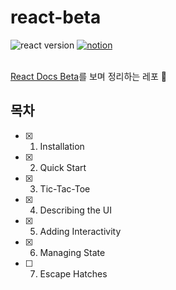# react-beta

<div align="left">
  <img src="https://img.shields.io/badge/react-18.2.0-blue?style=plastic&logo=react" alt="react version" />
  <a href="https://www.notion.so/leedawn/React-Docs-Beta-c63519c3b3734903aa3ae2cedf60143b?pvs=4"> 
    <img src="https://img.shields.io/badge/notion-gray?style=plastic&logo=notion" alt="notion" />
  </a>
</div>

<br />

[React Docs Beta](https://beta.reactjs.org/)를 보며 정리하는 레포 🤭

## 목차

- [x] 1. Installation
- [x] 2. Quick Start
- [x] 3. Tic-Tac-Toe
- [x] 4. Describing the UI
- [x] 5. Adding Interactivity
- [x] 6. Managing State
- [ ] 7. Escape Hatches
